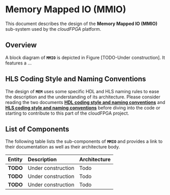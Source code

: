 # Memory Mapped IO (MMIO)
         
This document describes the design of the **Memory Mapped IO (MMIO)** sub-system used by the _cloudFPGA_ platform.

## Overview
A block diagram of **`MMIO`** is depicted in Figure [TODO-Under construction]. It features a ...
   

## HLS Coding Style and Naming Conventions
The design of **`MEM`** uses some specific HDL and HLS naming rules to ease the description and the understanding of
 its architecture. Please consider reading the two documents [**HDL coding style and naming conventions**](https://github.com/cloudFPGA/cFDK/blob/main/DOC/MMIO/../hdl-naming-conventions.md)
 and [**HLS coding style and naming conventions**](https://github.com/cloudFPGA/cFDK/blob/main/DOC/MMIO/./hls-naming-conventions.md) before diving into the code or starting
 to contribute to this part of the cloudFPGA project.

## List of Components
The following table lists the sub-components of **`MMIO`** and provides a link to their documentation as well as their
architecture body. 

| Entity          | Description                 | Architecture
|:--------------- |:----------------------------|:--------------
| **TODO**        | Under construction          | Todo 
| **TODO**        | Under construction          | Todo 
| **TODO**        | Under construction          | Todo 


 

 
